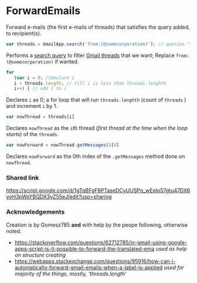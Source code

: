 # ForwardEmails
Forward e-mails (the first e-mails of threads) that satisfies the query added, to recipient(s).

```js
var threads = GmailApp.search('from:(@somecorporation)'); // queries "from:(@somecorporation)"
```
Performs a [search query](https://support.google.com/mail/answer/7190) to filter [Gmail threads](https://developers.google.com/gmail/api/guides/threads) that we want; Replace `from:(@somecorporation)` if wanted.

```js
for 
   (var i = 0; //declare i
   i < threads.length; // till i is less than threads.lenghth
   i++) { // add 1 to i
```
Declares `i` as 0; a for loop that will run `threads.lenghth` (count of `threads` ) and increment `i` by 1.

```js
var nowThread = threads[i] 
```
Declares `nowThread` as the `i`th thread (*first thread at the time when the loop starts*) of the `threads`.

```js
var nowForward = nowThread.getMessages()[0]
```
Declares `nowForward` as the 0th index of the `.getMessages` method done on `nowThread`.



### Shared link
https://script.google.com/d/1gTqBFgF8PTaseDCyUUSPo_wEeIo57gtu47DX6yoH3pWsYBQDX3yZ55eJ/edit?usp=sharing

### Acknowledgements
Creation is by Gomesz785 **and** with help by the peope following, otherwise noted.

 * https://stackoverflow.com/questions/62712785/in-gmail-using-google-apps-script-is-it-possible-to-forward-the-translated-ema
  *used as help on structure creating*
 * https://webapps.stackexchange.com/questions/95916/how-can-i-automatically-forward-gmail-emails-when-a-label-is-applied
  *used for majority of the things, mostly, 'threads.length'*
